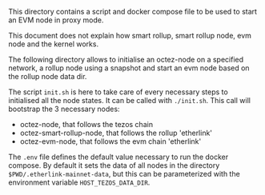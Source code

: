 This directory contains a script and docker compose file to be used to
start an EVM node in proxy mode.

This document does not explain how smart rollup, smart rollup node,
evm node and the kernel works.

The following directory allows to initialise an octez-node on a
specified network, a rollup node using a snapshot and start an evm
node based on the rollup node data dir.

The script `init.sh` is here to take care of every necessary steps to
initialised all the node states. It can be called with
`./init.sh`. This call will bootstrap the 3 necessary nodes:
- octez-node, that follows the tezos chain
- octez-smart-rollup-node, that follows the rollup 'etherlink'
- octez-evm-node, that follows the evm chain 'etherlink'

The `.env` file defines the default value necessary to run the docker
compose. By default it sets the data of all nodes in the directory
`$PWD/.etherlink-mainnet-data`, but this can be parameterized
with the environment variable `HOST_TEZOS_DATA_DIR`.
